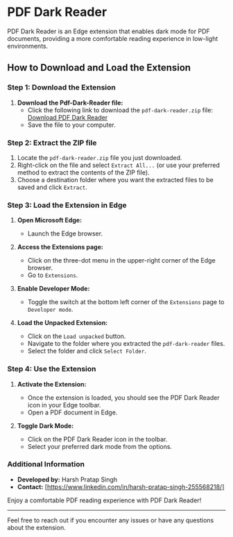 # PDF Dark Reader

PDF Dark Reader is an Edge extension that enables dark mode for PDF documents, providing a more comfortable reading experience in low-light environments.

## How to Download and Load the Extension

### Step 1: Download the Extension

1. **Download the Pdf-Dark-Reader file:**
   - Click the following link to download the `pdf-dark-reader.zip` file: [Download PDF Dark Reader](https://github.com/Sainy98/Dark-PDF-Reader-Extension/archive/refs/heads/main.zip)
   - Save the file to your computer.

### Step 2: Extract the ZIP file

1. Locate the `pdf-dark-reader.zip` file you just downloaded.
2. Right-click on the file and select `Extract All...` (or use your preferred method to extract the contents of the ZIP file).
3. Choose a destination folder where you want the extracted files to be saved and click `Extract`.

### Step 3: Load the Extension in Edge

1. **Open Microsoft Edge:**
   - Launch the Edge browser.

2. **Access the Extensions page:**
   - Click on the three-dot menu in the upper-right corner of the Edge browser.
   - Go to `Extensions`.

3. **Enable Developer Mode:**
   - Toggle the switch at the bottom left corner of the `Extensions` page to `Developer mode`.

4. **Load the Unpacked Extension:**
   - Click on the `Load unpacked` button.
   - Navigate to the folder where you extracted the `pdf-dark-reader` files.
   - Select the folder and click `Select Folder`.

### Step 4: Use the Extension

1. **Activate the Extension:**
   - Once the extension is loaded, you should see the PDF Dark Reader icon in your Edge toolbar.
   - Open a PDF document in Edge.

2. **Toggle Dark Mode:**
   - Click on the PDF Dark Reader icon in the toolbar.
   - Select your preferred dark mode from the options.

### Additional Information

- **Developed by:** Harsh Pratap Singh
- **Contact:** [https://www.linkedin.com/in/harsh-pratap-singh-255568218/]

Enjoy a comfortable PDF reading experience with PDF Dark Reader!

---

Feel free to reach out if you encounter any issues or have any questions about the extension.
